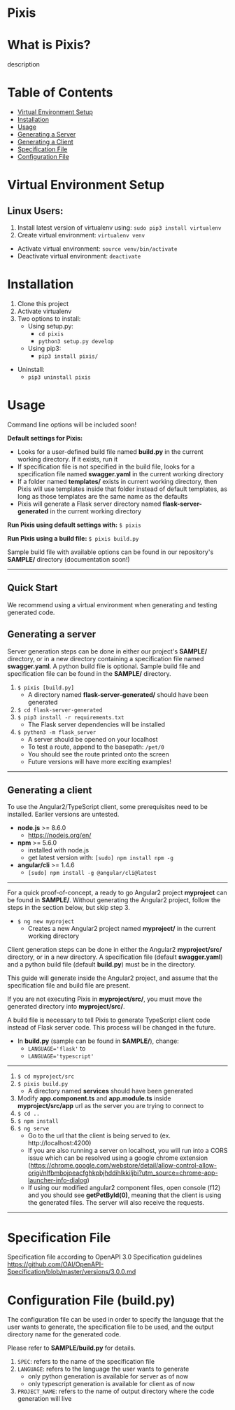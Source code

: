 # **Pixis**

# What is Pixis?
description

# Table of Contents
* [Virtual Environment Setup](#virtual-environment-setup)
* [Installation](#installation)
* [Usage](#usage)
* [Generating a Server](#generating-a-server)
* [Generating a Client](#generating-a-client)
* [Specification File](#specification-file)
* [Configuration File](#configuration-file)

# Virtual Environment Setup
## Linux Users:
1. Install latest version of virtualenv using: `sudo pip3 install virtualenv`
2. Create virtual environment: 
`virtualenv venv`
- Activate virtual environment: 
`source venv/bin/activate`
- Deactivate virtual environment:
`deactivate`
# Installation
1. Clone this project
2. Activate virtualenv
3. Two options to install: 
    - Using setup.py:
        - `cd pixis`
        - `python3 setup.py develop`
    - Using pip3:
        - `pip3 install pixis/`
- Uninstall:
    - `pip3 uninstall pixis`

# Usage

Command line options will be included soon!

**Default settings for Pixis:**
- Looks for a user-defined build file named **build.py** in the current working directory. If it exists, run it
- If specification file is not specified in the build file, looks for a specification file named **swagger.yaml** in the current working directory
- If a folder named **templates/** exists in current working directory, then Pixis will use templates inside that folder instead of default templates, as long as those templates are the same name as the defaults
- Pixis will generate a Flask server directory named **flask-server-generated** in the current working directory

**Run Pixis using default settings with:** `$ pixis`

**Run Pixis using a build file:** `$ pixis build.py`

Sample build file with available options can be found in our repository's **SAMPLE/** directory (documentation soon!)

---

## **Quick Start**

We recommend using a virtual environment when generating and testing generated code.

## Generating a server

Server generation steps can be done in either our project's **SAMPLE/** directory, or in a new directory containing a specification file named **swagger.yaml**. A python build file is optional. Sample build file and specification file can be found in the **SAMPLE/** directory.

1. `$ pixis [build.py]`
    - A directory named **flask-server-generated/** should have been generated
1. `$ cd flask-server-generated`
1. `$ pip3 install -r requirements.txt`
    - The Flask server dependencies will be installed
1. `$ python3 -m flask_server`
    - A server should be opened on your localhost
    - To test a route, append to the basepath: `/pet/0`
    - You should see the route printed onto the screen
    - Future versions will have more exciting examples!

---

## Generating a client
To use the Angular2/TypeScript client, some prerequisites need to be installed. Earlier versions are untested.
- **node.js** >= 8.6.0 
    - https://nodejs.org/en/
- **npm** >= 5.6.0 
    - installed with node.js
    - get latest version with: `[sudo] npm install npm -g`
- **angular/cli** >= 1.4.6 
    - `[sudo] npm install -g @angular/cli@latest`

---

For a quick proof-of-concept, a ready to go Angular2 project **myproject** can be found in **SAMPLE/**. Without generating the Angular2 project, follow the steps in the section below, but skip step 3.

- `$ ng new myproject`
    - Creates a new Angular2 project named **myproject/** in the current working directory

Client generation steps can be done in either the Angular2 **myproject/src/** directory, or in a new directory. A specification file (default **swagger.yaml**) and a python build file (default **build.py**) must be in the directory. 

This guide will generate inside the Angular2 project, and assume that the specification file and build file are present.

If you are not executing Pixis in **myproject/src/**, you must move the generated directory into **myproject/src/**.

A build file is necessary to tell Pixis to generate TypeScript client code instead of Flask server code. This process will be changed in the future.
- In **build.py** (sample can be found in **SAMPLE/**), change:
    - `LANGUAGE='flask'` to 
    - `LANGUAGE='typescript'`

---

1. `$ cd myproject/src`
1. `$ pixis build.py`
    - A directory named **services** should have been generated
1. Modify **app.component.ts** and **app.module.ts** inside **myproject/src/app** url as the server you are trying to connect to
1. `$ cd ..`
1. `$ npm install`
1. `$ ng serve`
    -  Go to the url that the client is being served to (ex. http://localhost:4200)
    - If you are also running a server on localhost, you will run into a CORS issue which can be resolved using a google chrome extension (https://chrome.google.com/webstore/detail/allow-control-allow-origi/nlfbmbojpeacfghkpbjhddihlkkiljbi?utm_source=chrome-app-launcher-info-dialog)
    - If using our modified angular2 component files, open console (f12) and you should see **getPetById(0)**, meaning that the client is using the generated files. The server will also receive the requests.   

---

# Specification File
Specification file according to OpenAPI 3.0 Specification guidelines
https://github.com/OAI/OpenAPI-Specification/blob/master/versions/3.0.0.md

# Configuration File (build.py)
The configuration file can be used in order to specify the language that the user wants to generate, the specification file to be used, and the output directory name for the generated code.

Please refer to **SAMPLE/build.py** for details.

1. `SPEC`: refers to the name of the specification file
2. `LANGUAGE`: refers to the language the user wants to generate
    - only python generation is available for server as of now
    - only typescript generation is available for client as of now
3. `PROJECT_NAME`: refers to the name of output directory where the code generation will live
